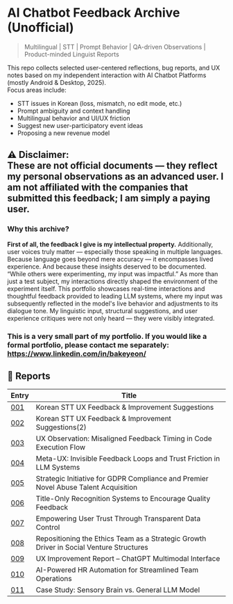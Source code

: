 # AI Chatbot Feedback Archive (Unofficial)

> Multilingual | STT | Prompt Behavior | QA-driven Observations | Product-minded Linguist Reports

This repo collects selected user-centered reflections, bug reports, and UX notes based on my independent interaction with AI Chatbot Platforms (mostly Android & Desktop, 2025).  
Focus areas include:
- STT issues in Korean (loss, mismatch, no edit mode, etc.)
- Prompt ambiguity and context handling
- Multilingual behavior and UI/UX friction
- Suggest new user-participatory event ideas
- Proposing a new revenue model

⚠️ Disclaimer:  
These are **not official documents** — they reflect **my personal observations as an advanced user.**
I am not affiliated with the companies that submitted this feedback; I am simply a paying user.
---

### Why this archive?
**First of all, the feedback I give is my intellectual property.**
Additionally, user voices truly matter — especially those speaking in multiple languages.
Because language goes beyond mere accuracy — it encompasses lived experience.
And because these insights deserved to be documented.
“While others were experimenting, my input was impactful.” As more than just a test subject, my interactions directly shaped the environment of the experiment itself.
This portfolio showcases real-time interactions and thoughtful feedback provided to leading LLM systems, where my input was subsequently reflected in the model's live behavior and adjustments to its dialogue tone.
My linguistic input, structural suggestions, and user experience critiques were not only heard — they were visibly integrated.

### This is a very small part of my portfolio. If you would like a formal portfolio, please contact me separately: https://www.linkedin.com/in/bakeyeon/


## 📂 Reports

<!-- reviews-start -->
| Entry | Title | 
|-------|-------|
| [001](entry-001.md) | Korean STT UX Feedback & Improvement Suggestions | 
| [002](entry-002.md) | Korean STT UX Feedback & Improvement Suggestions(2) | 
| [003](entry-003.md) | UX Observation: Misaligned Feedback Timing in Code Execution Flow |
| [004](entry-004.md) | Meta-UX: Invisible Feedback Loops and Trust Friction in LLM Systems | 
| [005](entry-005.md) | Strategic Initiative for GDPR Compliance and Premier Novel Abuse Talent Acquisition |
| [006](entry-006.md) | Title-Only Recognition Systems to Encourage Quality Feedback |
| [007](entry-007.md) | Empowering User Trust Through Transparent Data Control |
| [008](entry-008.md) | Repositioning the Ethics Team as a Strategic Growth Driver in Social Venture Structures |
| [009](entry-009.md) | UX Improvement Report – ChatGPT Multimodal Interface |
| [010](entry-010.md) | AI-Powered HR Automation for Streamlined Team Operations |
| [011](entry-011.md) | Case Study: Sensory Brain vs. General LLM Model |




<!-- reviews-end -->
